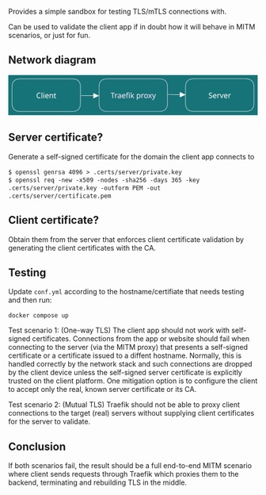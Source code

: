 Provides a simple sandbox for testing TLS/mTLS connections with.

Can be used to validate the client app if in doubt how it will behave in MITM scenarios, or just for fun.

## Network diagram

![](diagram.svg)

## Server certificate?

Generate a self-signed certificate for the domain the client app connects to

```
$ openssl genrsa 4096 > .certs/server/private.key
$ openssl req -new -x509 -nodes -sha256 -days 365 -key .certs/server/private.key -outform PEM -out .certs/server/certificate.pem
```

## Client certificate?

Obtain them from the server that enforces client certificate validation by generating the client certificates with the CA.

## Testing

Update `conf.yml` according to the hostname/certifiate that needs testing and then run:

```
docker compose up
```

Test scenario 1: (One-way TLS) The client app should not work with self-signed certificates.
Connections from the app or website should fail when connecting to the server (via the MITM proxy) that presents a self-signed certificate or a certificate issued to a diffent hostname. Normally, this is handled correctly by the network stack and such connections are dropped by the client device unless the self-signed server certificate is explicitly trusted on the client platform.
One mitigation option is to configure the client to accept only the real, known server certificate or its CA.


Test scenario 2: (Mutual TLS) Traefik should not be able to proxy client connections to the target (real) servers without supplying client certificates for the server to validate.


## Conclusion
If both scenarios fail, the result should be a full end-to-end MITM scenario where client sends requests through Traefik which proxies them to the backend, terminating and rebuilding TLS in the middle.

